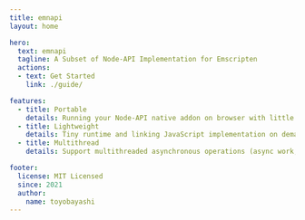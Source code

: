 ```yaml
---
title: emnapi
layout: home

hero:
  text: emnapi
  tagline: A Subset of Node-API Implementation for Emscripten
  actions:
  - text: Get Started
    link: ./guide/

features:
  - title: Portable
    details: Running your Node-API native addon on browser with little code change.
  - title: Lightweight
    details: Tiny runtime and linking JavaScript implementation on demand.
  - title: Multithread
    details: Support multithreaded asynchronous operations (async work, thread safe functions) via Web Worker.

footer:
  license: MIT Licensed
  since: 2021
  author:
    name: toyobayashi
---
```


